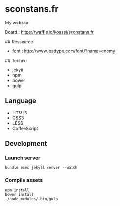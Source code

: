 # sconstans.fr

My website

Board : https://waffle.io/kosssi/sconstans.fr

## Ressource

- font : http://www.losttype.com/font/?name=enemy

## Techno

- jekyll
- npm
- bower
- gulp

## Language

- HTML5
- CSS3
- LESS
- CoffeeScript

## Development

### Launch server

    bundle exec jekyll server --watch

### Compile assets

    npm install
    bower install
    ./node_modules/.bin/gulp
